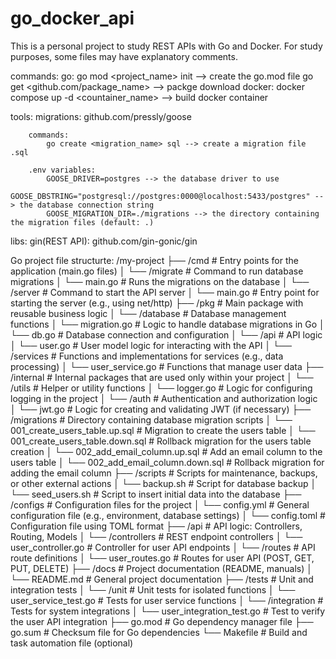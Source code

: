 # go_docker_api

This is a personal project to study REST APIs with Go and Docker.
For study purposes, some files may have explanatory comments.

commands:
    go:
        go mod <project_name> init --> create the go.mod file
        go get <github.com/package_name> --> packge download
    docker:
        docker compose up -d <countainer_name> --> build docker container

tools:
    migrations: github.com/pressly/goose

        commands:
            go create <migration_name> sql --> create a migration file .sql

        .env variables: 
            GOOSE_DRIVER=postgres --> the database driver to use
            GOOSE_DBSTRING="postgresql://postgres:0000@localhost:5433/postgres" --> the database connection string
            GOOSE_MIGRATION_DIR=./migrations --> the directory containing the migration files (default: .)


libs:
    gin(REST API): github.com/gin-gonic/gin

Go project file structurte:
/my-project 
├── /cmd                                    # Entry points for the application (main.go files)
│   └── /migrate                            # Command to run database migrations
│       └── main.go                         # Runs the migrations on the database
│   └── /server                             # Command to start the API server
│       └── main.go                         # Entry point for starting the server (e.g., using net/http)
├── /pkg                                    # Main package with reusable business logic
│   └── /database                           # Database management functions
│       └── migration.go                    # Logic to handle database migrations in Go
│       └── db.go                           # Database connection and configuration
│   └── /api                                # API logic
│       └── user.go                         # User model logic for interacting with the API
│   └── /services                           # Functions and implementations for services (e.g., data processing)
│       └── user_service.go                 # Functions that manage user data
├── /internal                               # Internal packages that are used only within your project
│   └── /utils                              # Helper or utility functions
│       └── logger.go                       # Logic for configuring logging in the project
│   └── /auth                               # Authentication and authorization logic
│       └── jwt.go                          # Logic for creating and validating JWT (if necessary)
├── /migrations                             # Directory containing database migration scripts
│   └── 001_create_users_table.up.sql       # Migration to create the users table
│   └── 001_create_users_table.down.sql     # Rollback migration for the users table creation
│   └── 002_add_email_column.up.sql         # Add an email column to the users table
│   └── 002_add_email_column.down.sql       # Rollback migration for adding the email column
├── /scripts                                # Scripts for maintenance, backups, or other external actions
│   └── backup.sh                           # Script for database backup
│   └── seed_users.sh                       # Script to insert initial data into the database
├── /configs                                # Configuration files for the project
│   └── config.yml                          # General configuration file (e.g., environment, database settings)
│   └── config.toml                         # Configuration file using TOML format
├── /api                                    # API logic: Controllers, Routing, Models
│   └── /controllers                        # REST endpoint controllers
│       └── user_controller.go              # Controller for user API endpoints
│   └── /routes                             # API route definitions
│       └── user_routes.go                  # Routes for user API (POST, GET, PUT, DELETE)
├── /docs                                   # Project documentation (README, manuals)
│   └── README.md                           # General project documentation
├── /tests                                  # Unit and integration tests
│   └── /unit                               # Unit tests for isolated functions
│       └── user_service_test.go            # Tests for user service functions
│   └── /integration                        # Tests for system integrations
│       └── user_integration_test.go        # Test to verify the user API integration
├── go.mod                                  # Go dependency manager file
├── go.sum                                  # Checksum file for Go dependencies
└── Makefile                                # Build and task automation file (optional)